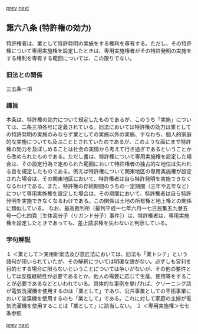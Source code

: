 [prev](/specific\markdowns\特許法\091_Mp-Ch_4-Se_1-At_67_8.md)
[next](/specific\markdowns\特許法\093_Mp-Ch_4-Se_1-At_68_2.md)
## 第六八条 (特許権の効力)
特許権者は、業として特許発明の実施をする権利を専有する。ただし、その特許権について専用実施権を設定したときは、専用実施権者がその特許発明の実施をする権利を専有する範囲については、この限りでない。

### 旧法との関係
三五条一項

### 趣旨
本条は、特許権の効力について規定したものであるが、このうち「実施」については、二条三項各号に定義されている。旧法においては特許権の効力は業としての特許発明の実施のみならず業としての実施以外の実施、すなわち、個人的家庭的な実施についても及ぶこととされていたのであるが、このような面にまで特許権の効力を及ぼしめることは社会の実情から考えて行き過ぎであるということから改められたものである。ただし書は、特許権について専用実施権を設定した場合は、その設定行為で定められた範囲において特許権者の独占的な地位は失われる旨を規定したものである。例えば特許権について関東地区の専用実施権が設定された場合は、その関東地区において、特許権者は自ら特許発明を実施できなくなるわけである。また、特許権の存続期間のうちの一定期間（三年や五年など）について専用実施権を設定した場合は、その期間において、特許権者は自ら特許発明を実施できなくなるわけである。この関係は土地の所有権と地上権との関係に類似している。
なお、最高裁判所（最判平成一七年六月一七日民集五九巻五号一〇七四頁［生体高分子（リガンド分子）事件］）は、特許権者は、専用実施権を設定したときであっても、差止請求権を失わないと判示している。

### 字句解説
１ ＜業として＞実用新案法及び意匠法においては、旧法も「業トシテ」という語句が用いられていたが、その解釈については明確な説がない。必ずしも営利を目的とする場合に限らないということについては争いがないが、その他の要件としては反復継続性が必要であるとか、他人の需要に応じて生産、使用等をすることが必要であるなどといわれている。具体的な事例を挙げれば、クリーニング店が電気洗濯機を使用するのは「業として」であり、公共事業としての干拓事業において浚渫機を使用するのも「業として」である。これに対して家庭の主婦が電気洗濯機を使用することは「業として」に該当しない。
２ ＜専用実施権＞七七条参照

[prev](/specific\markdowns\特許法\091_Mp-Ch_4-Se_1-At_67_8.md)
[next](/specific\markdowns\特許法\093_Mp-Ch_4-Se_1-At_68_2.md)